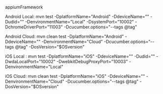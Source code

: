appiumFramework

Android Local: mvn test -DplatformName="Android" -DdeviceName="<DEVICE NAME>" -Dudid="<DEVICE UDID>" -DenvironmentName="Local" -DsystemPort="10002" -DchromeDriverPort="11003" -Dcucumber.options="--tags @tag"

Android Cloud: mvn clean test -DplatformName="Android" -DdeviceName="<DevieName>" -DenvironmentName="Cloud" -Dcucumber.options="--tags @tag" -DosVersion="$OSversion"

iOS Local : mvn test -DplatformName="iOS" -DdeviceName="<DevieName>" -Dudid="<deviceUDID>" -DwdaLocalPort="10002" -DwebkitDebugProxyPort="10003" -DenvironmentName="Local"

iOS Cloud: mvn clean test -DplatformName="iOS" -DdeviceName="<DevieName>" -DenvironmentName="Cloud" -Dcucumber.options="--tags @tag" -DosVersion="$OSversion"

